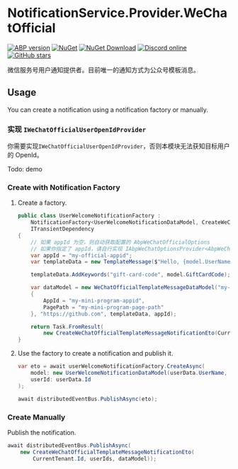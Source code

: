 # NotificationService.Provider.WeChatOfficial

[![ABP version](https://img.shields.io/badge/dynamic/xml?style=flat-square&color=yellow&label=abp&query=%2F%2FProject%2FPropertyGroup%2FAbpVersion&url=https%3A%2F%2Fraw.githubusercontent.com%2FEasyAbp%2FNotificationService%2Fmaster%2FDirectory.Build.props)](https://abp.io)
[![NuGet](https://img.shields.io/nuget/v/EasyAbp.NotificationService.Domain.Shared.svg?style=flat-square)](https://www.nuget.org/packages/EasyAbp.NotificationService.Domain.Shared)
[![NuGet Download](https://img.shields.io/nuget/dt/EasyAbp.NotificationService.Domain.Shared.svg?style=flat-square)](https://www.nuget.org/packages/EasyAbp.NotificationService.Domain.Shared)
[![Discord online](https://badgen.net/discord/online-members/xyg8TrRa27?label=Discord)](https://discord.gg/xyg8TrRa27)
[![GitHub stars](https://img.shields.io/github/stars/EasyAbp/NotificationService?style=social)](https://www.github.com/EasyAbp/NotificationService)

微信服务号用户通知提供者。目前唯一的通知方式为公众号模板消息。

## Usage

You can create a notification using a notification factory or manually.

### 实现 `IWeChatOfficialUserOpenIdProvider`

你需要实现`IWeChatOfficialUserOpenIdProvider`，否则本模块无法获知目标用户的 OpenId。

Todo: demo

### Create with Notification Factory

1. Create a factory.
    ```csharp
    public class UserWelcomeNotificationFactory :
        NotificationFactory<UserWelcomeNotificationDataModel, CreateWeChatOfficialTemplateMessageNotificationEto>,
        ITransientDependency
    {
        // 如果 appId 为空，则自动获取配置的 AbpWeChatOfficialOptions
        // 如果你指定了 appId，请自行实现 IAbpWeChatOptionsProvider<AbpWeChatOfficialOptions>
        var appId = "my-official-appid";
        var templateData = new TemplateMessage($"Hello, {model.UserName}", "Thank you");

        templateData.AddKeywords("gift-card-code", model.GiftCardCode);

        var dataModel = new WeChatOfficialTemplateMessageDataModel("my-template-id", new MiniProgramRequest
        {
            AppId = "my-mini-program-appid",
            PagePath = "my-mini-program-page-path"
        }, "https://github.com", templateData, appId);

        return Task.FromResult(
            new CreateWeChatOfficialTemplateMessageNotificationEto(CurrentTenant.Id, userIds, dataModel));
    }
    ```

2. Use the factory to create a notification and publish it.
    ```csharp
    var eto = await userWelcomeNotificationFactory.CreateAsync(
        model: new UserWelcomeNotificationDataModel(userData.UserName, giftCardCode),
        userId: userData.Id
    );
    
    await distributedEventBus.PublishAsync(eto);
    ```

### Create Manually

Publish the notification.

```csharp
await distributedEventBus.PublishAsync(
    new CreateWeChatOfficialTemplateMessageNotificationEto(
        CurrentTenant.Id, userIds, dataModel));
```
